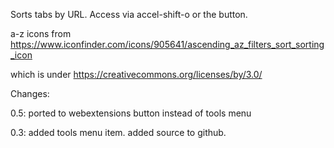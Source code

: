 Sorts tabs by URL. Access via accel-shift-o or the button.

a-z icons from https://www.iconfinder.com/icons/905641/ascending_az_filters_sort_sorting_icon

which is under
https://creativecommons.org/licenses/by/3.0/

Changes:

0.5: ported to webextensions
     button instead of tools menu

0.3: added tools menu item.
     added source to github.
